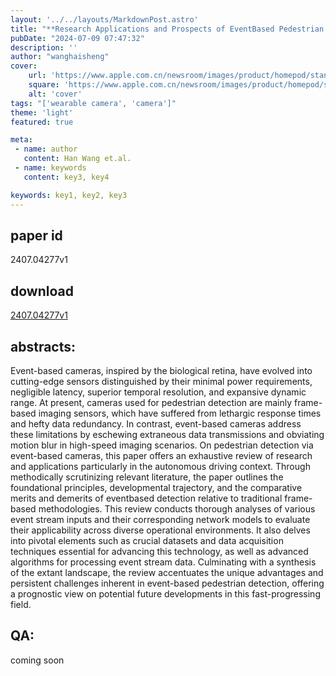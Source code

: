 ```yaml
---
layout: '../../layouts/MarkdownPost.astro'
title: "**Research Applications and Prospects of EventBased Pedestrian Detection A Survey**"
pubDate: "2024-07-09 07:47:32"
description: ''
author: "wanghaisheng"
cover:
    url: 'https://www.apple.com.cn/newsroom/images/product/homepod/standard/Apple-HomePod-hero-230118_big.jpg.large_2x.jpg'
    square: 'https://www.apple.com.cn/newsroom/images/product/homepod/standard/Apple-HomePod-hero-230118_big.jpg.large_2x.jpg'
    alt: 'cover'
tags: "['wearable camera', 'camera']"
theme: 'light'
featured: true

meta:
 - name: author
   content: Han Wang et.al.
 - name: keywords
   content: key3, key4

keywords: key1, key2, key3
---
```


## paper id
2407.04277v1
## download
[2407.04277v1](http://arxiv.org/abs/2407.04277v1)
## abstracts:
Event-based cameras, inspired by the biological retina, have evolved into cutting-edge sensors distinguished by their minimal power requirements, negligible latency, superior temporal resolution, and expansive dynamic range. At present, cameras used for pedestrian detection are mainly frame-based imaging sensors, which have suffered from lethargic response times and hefty data redundancy. In contrast, event-based cameras address these limitations by eschewing extraneous data transmissions and obviating motion blur in high-speed imaging scenarios. On pedestrian detection via event-based cameras, this paper offers an exhaustive review of research and applications particularly in the autonomous driving context. Through methodically scrutinizing relevant literature, the paper outlines the foundational principles, developmental trajectory, and the comparative merits and demerits of eventbased detection relative to traditional frame-based methodologies. This review conducts thorough analyses of various event stream inputs and their corresponding network models to evaluate their applicability across diverse operational environments. It also delves into pivotal elements such as crucial datasets and data acquisition techniques essential for advancing this technology, as well as advanced algorithms for processing event stream data. Culminating with a synthesis of the extant landscape, the review accentuates the unique advantages and persistent challenges inherent in event-based pedestrian detection, offering a prognostic view on potential future developments in this fast-progressing field.
## QA:
coming soon
